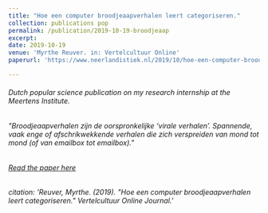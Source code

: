 ```yaml
---
title: "Hoe een computer broodjeaapverhalen leert categoriseren."
collection: publications pop
permalink: /publication/2019-10-19-broodjeaap
excerpt: 
date: 2019-10-19
venue: 'Myrthe Reuver. in: Vertelcultuur Online'
paperurl: 'https://www.neerlandistiek.nl/2019/10/hoe-een-computer-broodjeaapverhalen-leert-categoriseren/'

---
```


###### Dutch popular science publication on my research internship at the Meertens Institute.

###### "Broodjeaapverhalen zijn de oorspronkelijke ‘virale verhalen’. Spannende, vaak enge of afschrikwekkende verhalen die zich verspreiden van mond tot mond (of van emailbox tot emailbox)."

###### [Read the paper here](https://www.neerlandistiek.nl/2019/10/hoe-een-computer-broodjeaapverhalen-leert-categoriseren/)

###### citation: 'Reuver, Myrthe. (2019). &quot;Hoe een computer broodjeaapverhalen leert categoriseren.&quot; <i>Vertelcultuur Online Journal</i>.'

